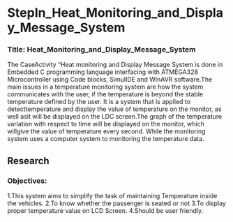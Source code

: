 # StepIn_Heat_Monitoring_and_Display_Message_System

### Title: Heat_Monitoring_and_Display_Message_System

The CaseActivity “Heat monitoring and Display Message System is done  in Embedded C programming language interfacing with ATMEGA328 Microcontroller using Code blocks, SimulIDE and  WinAVR software.The main issues in a temperature monitoring system are how the system communicates with the user, if the temperature is beyond the stable temperature defined by the user. It is a system that is applied to detecttemperature and display the value of temperature on the monitor, as well asit will be displayed on the LDC screen.The graph of the temperature variation with respect to time will be displayed on the monitor, which willgive the value of temperature every second. While the monitoring system uses a computer system to monitoring the temperature data.

## Research

### Objectives:
1.This system aims to simplify the task of maintaining Temperature inside the vehicles.
2.To know whether the passenger is seated or not
3.To display proper temperature value on LCD Screen.
4.Should be user friendly.
 
